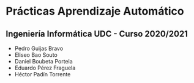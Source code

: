 # Prácticas Aprendizaje Automático
## Ingeniería Informática UDC - Curso 2020/2021
* Pedro Guijas Bravo
* Eliseo Bao Souto
* Daniel Boubeta Portela
* Eduardo Pérez Fraguela
* Héctor Padín Torrente
